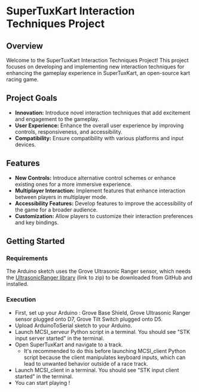 # SuperTuxKart Interaction Techniques Project

## Overview

Welcome to the SuperTuxKart Interaction Techniques Project! This project focuses on developing and implementing new interaction techniques for enhancing the gameplay experience in SuperTuxKart, an open-source kart racing game.

## Project Goals

- **Innovation:** Introduce novel interaction techniques that add excitement and engagement to the gameplay.
- **User Experience:** Enhance the overall user experience by improving controls, responsiveness, and accessibility.
- **Compatibility:** Ensure compatibility with various platforms and input devices.

## Features

- **New Controls:** Introduce alternative control schemes or enhance existing ones for a more immersive experience.
- **Multiplayer Interaction:** Implement features that enhance interaction between players in multiplayer mode.
- **Accessibility Features:** Develop features to improve the accessibility of the game for a broader audience.
- **Customization:** Allow players to customize their interaction preferences and key bindings.

## Getting Started

### Requirements

The Arduino sketch uses the Grove Ultrasonic Ranger sensor, which needs the [UltrasonicRanger library](https://github.com/Seeed-Studio/Seeed_Arduino_UltrasonicRanger/archive/master.zip) (link to zip) to be downloaded from GitHub and installed.

### Execution

- First, set up your Arduino : Grove Base Shield, Grove Ultrasonic Ranger sensor plugged onto D7, Grove Tilt Switch plugged onto D5.
- Upload ArduinoToSerial sketch to your Arduino.
- Launch MCSI_serveur Python script in a terminal. You should see "STK input server started" in the terminal.
- Open SuperTuxKart and navigate to a track.
    - It's recommended to do this before launching MCSI_client Python script because the client manipulates keyboard inputs, which can lead to unwanted behavior outside of a race track.
- Launch MCSI_client in a terminal. You should see "STK input client started" in the terminal.
- You can start playing !